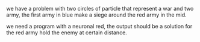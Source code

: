 we have a problem with two circles of particle that represent a war and two army, the first army in blue make a siege around the red army in the mid.

we need a program with a neuronal red, the output should be a solution for the red army hold the enemy at certain distance.

